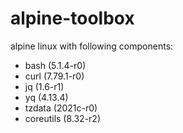 # alpine-toolbox

alpine linux with following components:

- bash (5.1.4-r0)
- curl (7.79.1-r0)
- jq (1.6-r1)
- yq (4.13.4)
- tzdata (2021c-r0)
- coreutils (8.32-r2)
